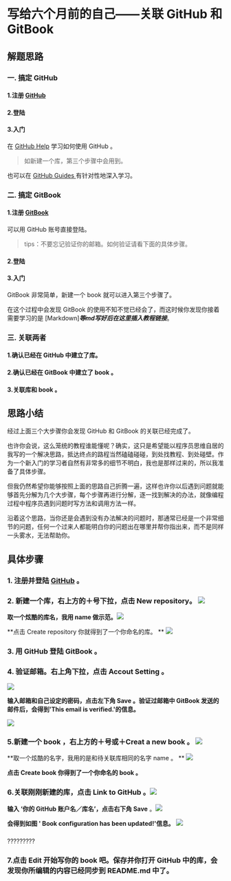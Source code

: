 # 写给六个月前的自己——关联 GitHub 和 GitBook
## 解题思路
### 一. 搞定 GitHub 
#### 1.注册  [GitHub](https://github.com) 
#### 2.登陆
#### 3.入门
在 [GitHub Help](https://help.github.com) 学习如何使用 GitHub 。
> 如新建一个库，第三个步骤中会用到。 

也可以在 [GitHub Guides ](https://guides.github.com) 有针对性地深入学习。
### 二. 搞定 GitBook
#### 1.注册 [GitBook](https://www.gitbook.com)
可以用 GitHub 账号直接登陆。

>tips：不要忘记验证你的邮箱。如何验证请看下面的具体步骤。

#### 2.登陆
#### 3.入门
GitBook 非常简单，新建一个 book 就可以进入第三个步骤了。

在这个过程中会发现 GitBook 的使用不知不觉已经会了，而这时候你发现你接着需要学习的是 [Markdown]***等md写好后在这里插入教程链接***。

### 三. 关联两者
#### 1.确认已经在 GitHub 中建立了库。
#### 2.确认已经在 GitBook 中建立了 book 。
#### 3.关联库和 book 。
## 思路小结
经过上面三个大步骤你会发现 GitHub 和 GitBook 的关联已经完成了。

也许你会说，这么笼统的教程谁能懂呢？确实，这只是希望能以程序员思维自居的我写的一个解决思路，抵达终点的路程当然磕磕碰碰，到处找教程、到处碰壁。作为一个新入门的学习者自然有非常多的细节不明白，我也是那样过来的，所以我准备了具体步骤。

但我仍然希望你能够按照上面的思路自己折腾一遍，这样也许你以后遇到问题就能够首先分解为几个大步骤，每个步骤再进行分解，逐一找到解决的办法，就像编程过程中程序员遇到问题时写方法和调用方法一样。

沿着这个思路，当你还是会遇到没有办法解决的问题时，那通常已经是一个非常细节的问题，任何一个过来人都能明白你的问题出在哪里并帮你指出来，而不是同样一头雾水，无法帮助你。
## 具体步骤
### 1. 注册并登陆 [GitHub](https://github.com) 。 
### 2. 新建一个库，右上方的＋号下拉，点击 New repository。  ![](http://img1.ph.126.net/4AGpUv1W8KddYm52Gcyjzw==/6630391566047723290.jpg) 


**取一个炫酷的库名，我用 name 做示范。**![](http://img2.ph.126.net/pfmPEdOI6m6Leb4_ejbD0g==/2452772947074564263.jpg)

**点击 Create repository 你就得到了一个你命名的库。 ** ![](http://img1.ph.126.net/IeTAhgj-Nq2eMJoooTq3Xw==/3360811222027360864.jpg)  


### 3. 用 GitHub 登陆 GitBook 。


### 4. 验证邮箱。右上角下拉，点击 Accout Setting 。


![](http://img0.ph.126.net/3jdkOyxGOI8Md8o2nkTiFw==/661747670264676873.png)  


**输入邮箱和自己设定的密码，点击左下角 Save 。验证过邮箱中 GitBook 发送的邮件后，会得到'This email is verified.'的信息。**

![](http://img0.ph.126.net/TH0h8NSpqT5JqQJBNvMb8g==/6599272088448547215.jpg)



### 5.新建一个 book ，右上方的＋号或＋Creat a new book 。 ![](http://img1.ph.126.net/YR01nW8cRDrMTN25PDNmQg==/646829496499017793.jpg)    


**取一个炫酷的名字，我用的是和待关联库相同的名字 name 。 ** ![](http://img2.ph.126.net/5YL3UsKNC9fcCbBYMRJW8g==/6599273187960174962.jpg)    

**点击 Create book 你得到了一个你命名的 book 。**


### 6.关联刚刚新建的库，点击 Link to GitHub 。![](http://img1.ph.126.net/ovoXWu-grJy11mOXZocqXg==/6619368961979988001.jpg) 

**输入 ‘你的 GitHub 账户名／库名’，点击右下角 Save** 。![](http://img2.ph.126.net/cyyogF0Jn6vMc2mjPF8nNg==/3096787693788560714.jpg) 

**会得到如图 ' Book configuration has been updated!'信息。**
![](http://img2.ph.126.net/hL3gZV_-n2pUqlcqu02bqA==/6608237506261334228.jpg)
### 
?????????
### 7.点击 Edit 开始写你的 book 吧。保存并你打开 GitHub 中的库，会发现你所编辑的内容已经同步到 README.md 中了。
